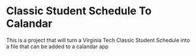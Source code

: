 # Classic Student Schedule To Calandar
 This is a project that will turn a Virginia Tech Classic Student Schedule into a file that can be added to a calandar app

